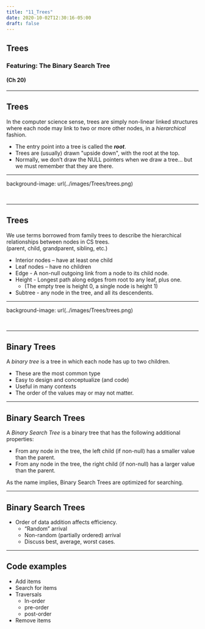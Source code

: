 ```yaml
---
title: "11_Trees"
date: 2020-10-02T12:30:16-05:00
draft: false
---
```


## Trees
### Featuring: The Binary Search Tree
#### (Ch 20)

---

## Trees
In the computer science sense, trees are simply non-linear linked structures where each node may link to two or more other nodes, in a _hierarchical_ fashion.

* The entry point into a tree is called the _**root**_.
* Trees are (usually) drawn "upside down", with the root at the top.
* Normally, we don’t draw the NULL pointers when we draw a tree... but we must remember that they are there.


---
background-image: url(../images/Trees/trees.png)

&nbsp;

---

## Trees
We use terms borrowed from family trees to describe the hierarchical relationships between nodes in CS trees.<br />  (parent, child, grandparent, sibling, etc.)

* Interior nodes – have at least one child
* Leaf nodes – have no children
* Edge - A non-null outgoing link from a node to its child node.
* Height - Longest path along edges from root to any leaf, plus one.
    - (The empty tree is height 0, a single node is height 1)
* Subtree - any node in the tree, and all its descendents.

---
background-image: url(../images/Trees/trees.png)

&nbsp;

---

## Binary Trees

A _binary tree_ is a tree in which each node has up to two children.

* These are the most common type
* Easy to design and conceptualize (and code)
* Useful in many contexts
* The order of the values may or may not matter.

---

## Binary Search Trees

A _Binary Search Tree_ is a binary tree that has the following additional properties: 

* From any node in the tree, the left child (if non-null) has a smaller value than the parent.
* From any node in the tree, the right child (if non-null) has a larger value than the parent.

As the name implies, Binary Search Trees are optimized for searching.

---

## Binary Search Trees

* Order of data addition affects efficiency.
    - “Random” arrival
    - Non-random (partially ordered) arrival
    - Discuss best, average, worst cases.

---

## Code examples

* Add items
* Search for items
* Traversals
    - In-order
    - pre-order
    - post-order
* Remove items

